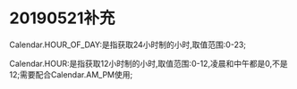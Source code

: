 # 20190521补充

Calendar.HOUR_OF_DAY:是指获取24小时制的小时,取值范围:0-23;

Calendar.HOUR:是指获取12小时制的小时,取值范围:0-12,凌晨和中午都是0,不是12;需要配合Calendar.AM_PM使用;
